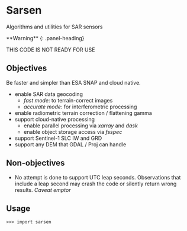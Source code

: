 # Sarsen

Algorithms and utilities for SAR sensors

<div class="panel panel-warning">
**Warning**
{: .panel-heading}
<div class="panel-body">

THIS CODE IS NOT READY FOR USE

</div>
</div>

## Objectives

Be faster and simpler than ESA SNAP and cloud native.

- enable SAR data geocoding
  - *fast mode*: to terrain-correct images
  - *accurate mode*: for interferometric processing
- enable radiometric terrain correction / flattening gamma
- support cloud-native processing
  - enable parallel processing via *xarray* and *dask*
  - enable object storage access via *fsspec*
- support Sentinel-1 SLC IW and GRD
- support any DEM that GDAL / Proj can handle

## Non-objectives

- No attempt is done to support UTC leap seconds. Observations that include a leap second may crash the code or
  silently return wrong results. *Caveat emptor*

## Usage

```python-repl
>>> import sarsen

```
